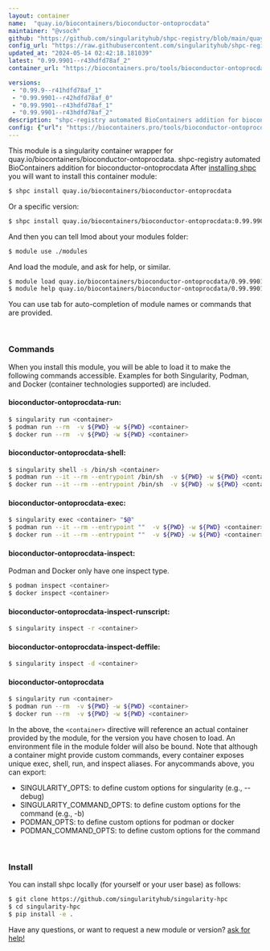 ```yaml
---
layout: container
name:  "quay.io/biocontainers/bioconductor-ontoprocdata"
maintainer: "@vsoch"
github: "https://github.com/singularityhub/shpc-registry/blob/main/quay.io/biocontainers/bioconductor-ontoprocdata/container.yaml"
config_url: "https://raw.githubusercontent.com/singularityhub/shpc-registry/main/quay.io/biocontainers/bioconductor-ontoprocdata/container.yaml"
updated_at: "2024-05-14 02:42:18.181039"
latest: "0.99.9901--r43hdfd78af_2"
container_url: "https://biocontainers.pro/tools/bioconductor-ontoprocdata"

versions:
 - "0.99.9--r41hdfd78af_1"
 - "0.99.9901--r42hdfd78af_0"
 - "0.99.9901--r43hdfd78af_1"
 - "0.99.9901--r43hdfd78af_2"
description: "shpc-registry automated BioContainers addition for bioconductor-ontoprocdata"
config: {"url": "https://biocontainers.pro/tools/bioconductor-ontoprocdata", "maintainer": "@vsoch", "description": "shpc-registry automated BioContainers addition for bioconductor-ontoprocdata", "latest": {"0.99.9901--r43hdfd78af_2": "sha256:e94caf7d595cf250843194fba6a1c480b9ebcbf8af3992e6315b79d6b54bc05b"}, "tags": {"0.99.9--r41hdfd78af_1": "sha256:513546f1630c241e5d72aaa52f7d4189432c03567ba2140d69cd794201592b40", "0.99.9901--r42hdfd78af_0": "sha256:6b3acaf4539eca4b0ea6bc56f6871be3e7e11aecc539f235ed7845a3b44ce285", "0.99.9901--r43hdfd78af_1": "sha256:974d5cedf59f0674211f20f11bde504020315026d89e74fb824c139a57ebdcb3", "0.99.9901--r43hdfd78af_2": "sha256:e94caf7d595cf250843194fba6a1c480b9ebcbf8af3992e6315b79d6b54bc05b"}, "docker": "quay.io/biocontainers/bioconductor-ontoprocdata"}
---
```


This module is a singularity container wrapper for quay.io/biocontainers/bioconductor-ontoprocdata.
shpc-registry automated BioContainers addition for bioconductor-ontoprocdata
After [installing shpc](#install) you will want to install this container module:


```bash
$ shpc install quay.io/biocontainers/bioconductor-ontoprocdata
```

Or a specific version:

```bash
$ shpc install quay.io/biocontainers/bioconductor-ontoprocdata:0.99.9901--r43hdfd78af_2
```

And then you can tell lmod about your modules folder:

```bash
$ module use ./modules
```

And load the module, and ask for help, or similar.

```bash
$ module load quay.io/biocontainers/bioconductor-ontoprocdata/0.99.9901--r43hdfd78af_2
$ module help quay.io/biocontainers/bioconductor-ontoprocdata/0.99.9901--r43hdfd78af_2
```

You can use tab for auto-completion of module names or commands that are provided.

<br>

### Commands

When you install this module, you will be able to load it to make the following commands accessible.
Examples for both Singularity, Podman, and Docker (container technologies supported) are included.

#### bioconductor-ontoprocdata-run:

```bash
$ singularity run <container>
$ podman run --rm  -v ${PWD} -w ${PWD} <container>
$ docker run --rm  -v ${PWD} -w ${PWD} <container>
```

#### bioconductor-ontoprocdata-shell:

```bash
$ singularity shell -s /bin/sh <container>
$ podman run --it --rm --entrypoint /bin/sh  -v ${PWD} -w ${PWD} <container>
$ docker run --it --rm --entrypoint /bin/sh  -v ${PWD} -w ${PWD} <container>
```

#### bioconductor-ontoprocdata-exec:

```bash
$ singularity exec <container> "$@"
$ podman run --it --rm --entrypoint ""  -v ${PWD} -w ${PWD} <container> "$@"
$ docker run --it --rm --entrypoint ""  -v ${PWD} -w ${PWD} <container> "$@"
```

#### bioconductor-ontoprocdata-inspect:

Podman and Docker only have one inspect type.

```bash
$ podman inspect <container>
$ docker inspect <container>
```

#### bioconductor-ontoprocdata-inspect-runscript:

```bash
$ singularity inspect -r <container>
```

#### bioconductor-ontoprocdata-inspect-deffile:

```bash
$ singularity inspect -d <container>
```



#### bioconductor-ontoprocdata

```bash
$ singularity run <container>
$ podman run --rm  -v ${PWD} -w ${PWD} <container>
$ docker run --rm  -v ${PWD} -w ${PWD} <container>
```


In the above, the `<container>` directive will reference an actual container provided
by the module, for the version you have chosen to load. An environment file in the
module folder will also be bound. Note that although a container
might provide custom commands, every container exposes unique exec, shell, run, and
inspect aliases. For anycommands above, you can export:

 - SINGULARITY_OPTS: to define custom options for singularity (e.g., --debug)
 - SINGULARITY_COMMAND_OPTS: to define custom options for the command (e.g., -b)
 - PODMAN_OPTS: to define custom options for podman or docker
 - PODMAN_COMMAND_OPTS: to define custom options for the command

<br>

### Install

You can install shpc locally (for yourself or your user base) as follows:

```bash
$ git clone https://github.com/singularityhub/singularity-hpc
$ cd singularity-hpc
$ pip install -e .
```

Have any questions, or want to request a new module or version? [ask for help!](https://github.com/singularityhub/singularity-hpc/issues)